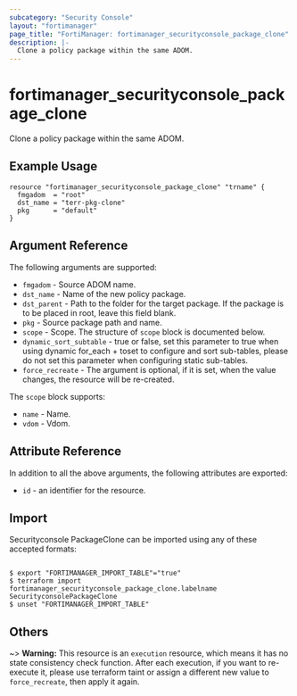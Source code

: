 ```yaml
---
subcategory: "Security Console"
layout: "fortimanager"
page_title: "FortiManager: fortimanager_securityconsole_package_clone"
description: |-
  Clone a policy package within the same ADOM.
---
```


# fortimanager_securityconsole_package_clone
Clone a policy package within the same ADOM.

## Example Usage

```hcl
resource "fortimanager_securityconsole_package_clone" "trname" {
  fmgadom  = "root"
  dst_name = "terr-pkg-clone"
  pkg      = "default"
}
```

## Argument Reference


The following arguments are supported:


* `fmgadom` - Source ADOM name.
* `dst_name` - Name of the new policy package.
* `dst_parent` - Path to the folder for the target package. If the package is to be placed in root, leave this field blank.
* `pkg` - Source package path and name.
* `scope` - Scope. The structure of `scope` block is documented below.
* `dynamic_sort_subtable` - true or false, set this parameter to true when using dynamic for_each + toset to configure and sort sub-tables, please do not set this parameter when configuring static sub-tables.
* `force_recreate` - The argument is optional, if it is set, when the value changes, the resource will be re-created.

The `scope` block supports:

* `name` - Name.
* `vdom` - Vdom.


## Attribute Reference

In addition to all the above arguments, the following attributes are exported:
* `id` - an identifier for the resource.

## Import

Securityconsole PackageClone can be imported using any of these accepted formats:
```

$ export "FORTIMANAGER_IMPORT_TABLE"="true"
$ terraform import fortimanager_securityconsole_package_clone.labelname SecurityconsolePackageClone
$ unset "FORTIMANAGER_IMPORT_TABLE"
```

## Others

~> **Warning:** This resource is an `execution` resource, which means it has no state consistency check function. After each execution, if you want to re-execute it, please use terraform taint or assign a different new value to `force_recreate`, then apply it again.
